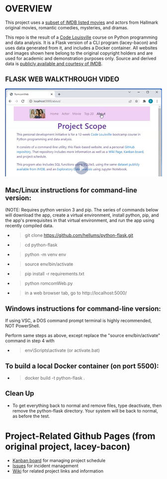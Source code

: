 # OVERVIEW
This project uses a [subset of IMDB listed movies](https://github.com/hellums/lacey-bacon/blob/root/watchlist.txt) and actors from Hallmark original movies, romantic comedies, mysteries, and dramas. 

This repo is the result of a [Code Louisville](https://www.codelouisville.org/) course on Python programming and data analysis. It is a Flask version of a CLI program (lacey-bacon) and uses data generated from it, and includes a Docker container. All websites and images shown here belong to the original copyright holders and are used for academic and demonstration purposes only. Source and derived data is [publicly available and courtesy of IMDB](https://www.imdb.com/interfaces/).

## FLASK WEB WALKTHROUGH VIDEO
[<img alt="romcomWeb video walkthrough" width="600px" src="images/romcomWeb.jpg" />](https://screencast-o-matic.com/watch/c3e6FLVFY4v)

## Mac/Linux instructions for command-line version:
(NOTE: Requires python version 3 and pip. The series of commands below will download the app, create a virtual environment, install python, pip, and the app's prerequisites in that virtual environment, and run the app using recently compiled data. 
  - >git clone https://github.com/hellums/python-flask.git
  - >cd python-flask
  - >python -m venv env
  - >source env/bin/activate
  - >pip install -r requirements.txt
  - >python romcomWeb.py
  - >in a web browser tab, go to http://localhost:5000/ 

## Windows instructions for command-line version:
If using VSC, a DOS command prompt terminal is highly recommended, NOT PowerShell.

Perform same steps as above, except replace the "source env/bin/activate" command in step 4 with 
  - >env\Scripts\activate (or activate.bat)

## To build a local Docker container (on port 5500): 
- > docker build -t python-flask .

## Clean Up
- To get everything back to normal and remove files, type deactivate, then remove the python-flask directory. Your system will be back to normal, as before the test.

# Project-Related Github Pages (from original project, lacey-bacon)
- [Kanban board](https://github.com/hellums/lacey-bacon/projects/1) for managing project schedule
- [Issues](https://github.com/hellums/lacey-bacon/issues) for incident management
- [Wiki](https://github.com/hellums/lacey-bacon/wiki/Data-Analytics-Course-Project) for related project links and information

